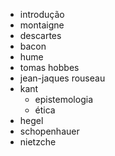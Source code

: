 - introdução
- montaigne
- descartes
- bacon
- hume
- tomas hobbes
- jean-jaques rouseau
- kant
	- epistemologia
	- ética
- hegel
- schopenhauer
- nietzche